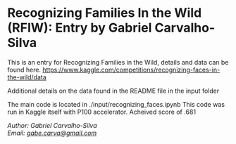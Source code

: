 # Recognizing Families In the Wild (RFIW): Entry by Gabriel Carvalho-Silva

This is an entry for Recognizing Families in the Wild, details and data can be found here. https://www.kaggle.com/competitions/recognizing-faces-in-the-wild/data

Additional details on the data found in the README file in the input folder

The main code is located in ./input/recognizing_faces.ipynb
This code was run in Kaggle itself with P100 accelerator. Acheived score of .681



*Author: Gabriel Carvalho-Silva* <br>
*Email: gabe.carva@gmail.com* <br>

